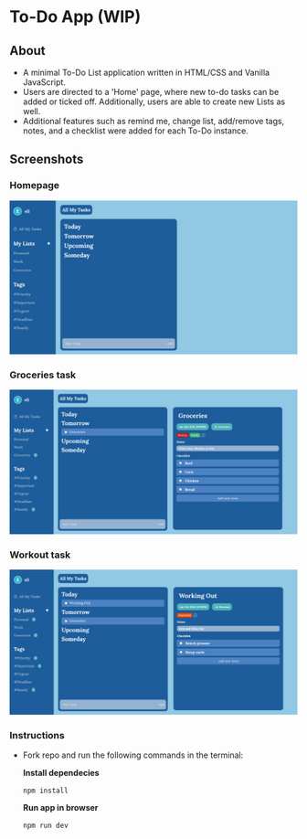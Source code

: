 # To-Do App (WIP)

## About
- A minimal To-Do List application written in HTML/CSS and Vanilla JavaScript.
- Users are directed to a 'Home' page, where new to-do tasks can be added or ticked off. Additionally, users are able to create new Lists as well.
- Additional features such as remind me, change list, add/remove tags, notes, and a checklist were added for each To-Do instance.

## Screenshots

### Homepage
![Homepage](src/assets/homePage.png)

### Groceries task
![Groceries](src/assets/groceries.png)

### Workout task
![Workout](src/assets/workout.png)

### Instructions

- Fork repo and run the following commands in the terminal:

    **Install dependecies**

    ```
    npm install
    ```

    **Run app in browser**
    ```
    npm run dev
    ```


